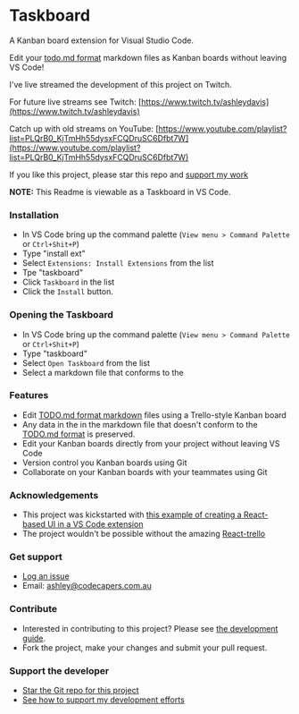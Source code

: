# Taskboard

A Kanban board extension for Visual Studio Code.

Edit your [todo.md format](https://github.com/todomd/todo.md) markdown files as Kanban boards without leaving VS Code!

I've live streamed the development of this project on Twitch.

For future live streams see Twitch: [https://www.twitch.tv/ashleydavis](https://www.twitch.tv/ashleydavis)

Catch up with old streams on YouTube: [https://www.youtube.com/playlist?list=PLQrB0_KjTmHh55dysxFCQDruSC6Dfbt7W](https://www.youtube.com/playlist?list=PLQrB0_KjTmHh55dysxFCQDruSC6Dfbt7W)

If you like this project, please star this repo and [support my work](https://www.codecapers.com.au/about#support-my-work)

**NOTE:** This Readme is viewable as a Taskboard in VS Code.

### Installation

- In VS Code bring up the command palette (`View menu > Command Palette` or `Ctrl+Shit+P`)
- Type "install ext"
- Select `Extensions: Install Extensions` from the list
- Tpe "taskboard"
- Click `Taskboard` in the list
- Click the `Install` button.

### Opening the Taskboard

- In VS Code bring up the command palette (`View menu > Command Palette` or `Ctrl+Shit+P`)
- Type "taskboard"
- Select `Open Taskboard` from the list
- Select a markdown file that conforms to the 


### Features

- Edit [TODO.md format markdown](https://github.com/todomd/todo.md) files using a Trello-style Kanban board
- Any data in the in the markdown file that doesn't conform to the [TODO.md format](https://github.com/todomd/todo.md) is preserved.
- Edit your Kanban boards directly from your project without leaving VS Code
- Version control you Kanban boards using Git
- Collaborate on your Kanban boards with your teammates using Git

### Acknowledgements

- This project was kickstarted with [this example of creating a React-based UI in a VS Code extension](https://github.com/MikielAgutu/vscode-react-extension)
- The project wouldn't be possible without the amazing [React-trello](https://github.com/rcdexta/react-trello)

### Get support

- [Log an issue](https://github.com/ashleydavis/taskboard-vscode-extension/issues)
- Email: ashley@codecapers.com.au

### Contribute

- Interested in contributing to this project? Please see [the development guide](Development.md). 
- Fork the project, make your changes and submit your pull request.



### Support the developer

- [Star the Git repo for this project](https://github.com/ashleydavis/taskboard-vscode-extension)
- [See how to support my development efforts](http://www.codecapers.com.au/#support-my-work)

